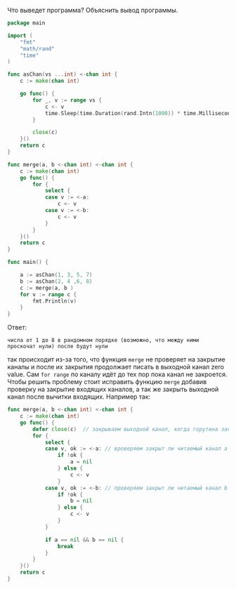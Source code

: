 Что выведет программа? Объяснить вывод программы.

```go
package main

import (
	"fmt"
	"math/rand"
	"time"
)

func asChan(vs ...int) <-chan int {
	c := make(chan int)

	go func() {
		for _, v := range vs {
			c <- v
			time.Sleep(time.Duration(rand.Intn(1000)) * time.Millisecond)
		}

		close(c)
	}()
	return c
}

func merge(a, b <-chan int) <-chan int {
	c := make(chan int)
	go func() {
		for {
			select {
			case v := <-a:
				c <- v
			case v := <-b:
				c <- v
			}
		}
	}()
	return c
}

func main() {

	a := asChan(1, 3, 5, 7)
	b := asChan(2, 4 ,6, 8)
	c := merge(a, b )
	for v := range c {
		fmt.Println(v)
	}
}
```

Ответ:
```
числа от 1 до 8 в рандомном порядке (возможно, что между ними проскочат нули) после будут нули

```
так происходит из-за того, что функция `merge` не проверяет на закрытие каналы и после их закрытия продолжает писать в выходной канал zero value. Сам `for range` по каналу идёт до тех пор пока канал не закроется. Чтобы решить проблему стоит исправить функцию `merge` добавив проверку на закрытие входящих каналов, а так же закрыть выходной канал после вычитки входящих. Например так:
```go
func merge(a, b <-chan int) <-chan int {
	c := make(chan int)
	go func() {
		defer close(c)  // закрываем выходной канал, когда горутина закончит свою работу
		for {
			select {
			case v, ok := <-a: // вроверяем закрыт ли читаемый канал a
				if !ok {
					a = nil
				} else {
					c <- v
				}
			case v, ok := <-b: // проверяем закрыт ли читаемый канал b
				if !ok {
					b = nil
				} else {
					c <- v
				}
			}

			if a == nil && b == nil {
				break
			}
		}
	}()
	return c
}
```
